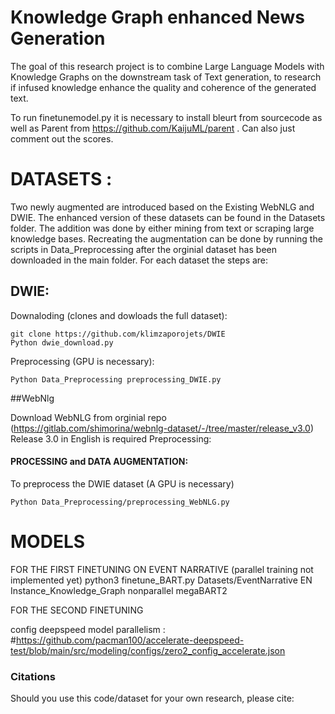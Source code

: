 # Knowledge Graph enhanced News Generation
The goal of this research project is to combine Large Language Models with Knowledge Graphs on the downstream task of Text generation, to research if infused knowledge enhance the quality and coherence of the generated text.


To run finetunemodel.py it is necessary to install bleurt from sourcecode as well as Parent from https://github.com/KaijuML/parent . Can also just comment out the scores. 

# DATASETS :
Two newly augmented are introduced based on the Existing WebNLG and DWIE. The enhanced version of these datasets can be found in the Datasets folder. 
The addition was done by either mining from text or scraping large knowledge bases. 
Recreating the augmentation can be done by running the scripts in Data_Preprocessing after the orginial dataset has been downloaded in the main folder. 
For each dataset the steps are:

## DWIE:
Downaloding (clones and dowloads the full dataset):
```
git clone https://github.com/klimzaporojets/DWIE
Python dwie_download.py
```
Preprocessing (GPU is necessary):
```
Python Data_Preprocessing preprocessing_DWIE.py

```


##WebNlg

Download WebNLG from orginial repo (https://gitlab.com/shimorina/webnlg-dataset/-/tree/master/release_v3.0)
Release 3.0 in English is required
Preprocessing:
#### PROCESSING and DATA AUGMENTATION:
To preprocess the DWIE dataset (A GPU is necessary)
```
Python Data_Preprocessing/preprocessing_WebNLG.py
```





# MODELS
FOR THE FIRST FINETUNING ON EVENT NARRATIVE (parallel training not implemented yet)
python3 finetune_BART.py Datasets/EventNarrative EN Instance_Knowledge_Graph nonparallel megaBART2

FOR THE SECOND FINETUNING 


config deepspeed model parallelism : #https://github.com/pacman100/accelerate-deepspeed-test/blob/main/src/modeling/configs/zero2_config_accelerate.json




### Citations
Should you use this code/dataset for your own research, please cite: 
```

```


